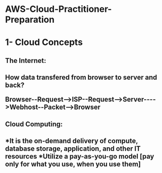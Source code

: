 # AWS-Cloud-Practitioner-Preparation

# 1- Cloud Concepts

<h2>The Internet:<h2> 

<p>How data transfered from browser to server and back?<p>
Browser--Request-->ISP--Request-->Server---->Webhost--Packet-->Browser 

<h2>Cloud Computing:<h2>
*It is the on-demand delivery of compute, database storage, application, and other IT resources
*Utilize a pay-as-you-go model [pay only for what you use, when you use them]
 

  

